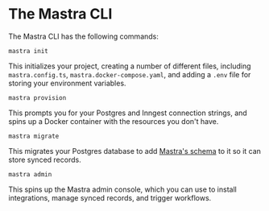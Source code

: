 # The Mastra CLI

The Mastra CLI has the following commands:

`mastra init`

This initializes your project, creating a number of different files, including `mastra.config.ts`, `mastra.docker-compose.yaml`, and adding a `.env` file for storing your environment variables.

`mastra provision`

This prompts you for your Postgres and Inngest connection strings, and spins up a Docker container with the resources you don't have.

`mastra migrate`

This migrates your Postgres database to add [Mastra's schema](./db-storage.md) to it so it can store synced records. 

`mastra admin`

This spins up the Mastra admin console, which you can use to install integrations, manage synced records, and trigger workflows.
